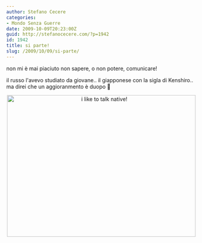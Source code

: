 ```yaml
---
author: Stefano Cecere
categories:
- Mondo Senza Guerre
date: 2009-10-09T20:23:00Z
guid: http://stefanocecere.com/?p=1942
id: 1942
title: si parte!
slug: /2009/10/09/si-parte/
---
```


non mi è mai piaciuto non sapere, o non potere, comunicare!

il russo l'avevo studiato da giovane.. il giapponese con la sigla di Kenshiro.. ma direi che un aggioranmento è duopo 🙂 

<div style="text-align:center">
  <img src="http://farm4.static.flickr.com/3449/3996230066_dbabed935c.jpg" alt="i like to talk native!" border="0" width="500" height="375" />
</div>

</a>